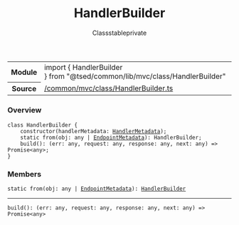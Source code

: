 
<header class="symbol-info-header"><h1 id="handlerbuilder">HandlerBuilder</h1><label class="symbol-info-type-label class">Class</label><label class="api-type-label stable" title="stable">stable</label><label class="api-type-label private" title="private">private</label></header>
<!-- summary -->
<section class="symbol-info"><table class="is-full-width"><tbody><tr><th>Module</th><td><div class="lang-typescript"><span class="token keyword">import</span> { HandlerBuilder }&nbsp;<span class="token keyword">from</span>&nbsp;<span class="token string">"@tsed/common/lib/mvc/class/HandlerBuilder"</span></div></td></tr><tr><th>Source</th><td><a href="https://github.com/Romakita/ts-express-decorators/blob/v4.17.1/src//common/mvc/class/HandlerBuilder.ts#L0-L0">/common/mvc/class/HandlerBuilder.ts</a></td></tr></tbody></table></section>
<!-- overview -->


### Overview


<pre><code class="typescript-lang "><span class="token keyword">class</span> HandlerBuilder <span class="token punctuation">{</span>
    <span class="token keyword">constructor</span><span class="token punctuation">(</span>handlerMetadata<span class="token punctuation">:</span> <a href="#api/common/mvc/handlermetadata"><span class="token">HandlerMetadata</span></a><span class="token punctuation">)</span><span class="token punctuation">;</span>
    <span class="token keyword">static</span> <span class="token keyword">from</span><span class="token punctuation">(</span>obj<span class="token punctuation">:</span> <span class="token keyword">any</span> | <a href="#api/common/mvc/endpointmetadata"><span class="token">EndpointMetadata</span></a><span class="token punctuation">)</span><span class="token punctuation">:</span> HandlerBuilder<span class="token punctuation">;</span>
    <span class="token function">build</span><span class="token punctuation">(</span><span class="token punctuation">)</span><span class="token punctuation">:</span> <span class="token punctuation">(</span>err<span class="token punctuation">:</span> <span class="token keyword">any</span><span class="token punctuation">,</span> request<span class="token punctuation">:</span> <span class="token keyword">any</span><span class="token punctuation">,</span> response<span class="token punctuation">:</span> <span class="token keyword">any</span><span class="token punctuation">,</span> next<span class="token punctuation">:</span> <span class="token keyword">any</span><span class="token punctuation">)</span> => Promise<<span class="token keyword">any</span>><span class="token punctuation">;</span>
<span class="token punctuation">}</span></code></pre>


<!-- Parameters -->

<!-- Description -->

<!-- Members -->







### Members



<div class="method-overview">
<pre><code class="typescript-lang "><span class="token keyword">static</span> <span class="token keyword">from</span><span class="token punctuation">(</span>obj<span class="token punctuation">:</span> <span class="token keyword">any</span> | <a href="#api/common/mvc/endpointmetadata"><span class="token">EndpointMetadata</span></a><span class="token punctuation">)</span><span class="token punctuation">:</span> <a href="#api/common/mvc/handlerbuilder"><span class="token">HandlerBuilder</span></a></code></pre>
</div>




<hr/>



<div class="method-overview">
<pre><code class="typescript-lang "><span class="token function">build</span><span class="token punctuation">(</span><span class="token punctuation">)</span><span class="token punctuation">:</span> <span class="token punctuation">(</span>err<span class="token punctuation">:</span> <span class="token keyword">any</span><span class="token punctuation">,</span> request<span class="token punctuation">:</span> <span class="token keyword">any</span><span class="token punctuation">,</span> response<span class="token punctuation">:</span> <span class="token keyword">any</span><span class="token punctuation">,</span> next<span class="token punctuation">:</span> <span class="token keyword">any</span><span class="token punctuation">)</span> => Promise<<span class="token keyword">any</span>></code></pre>
</div>








